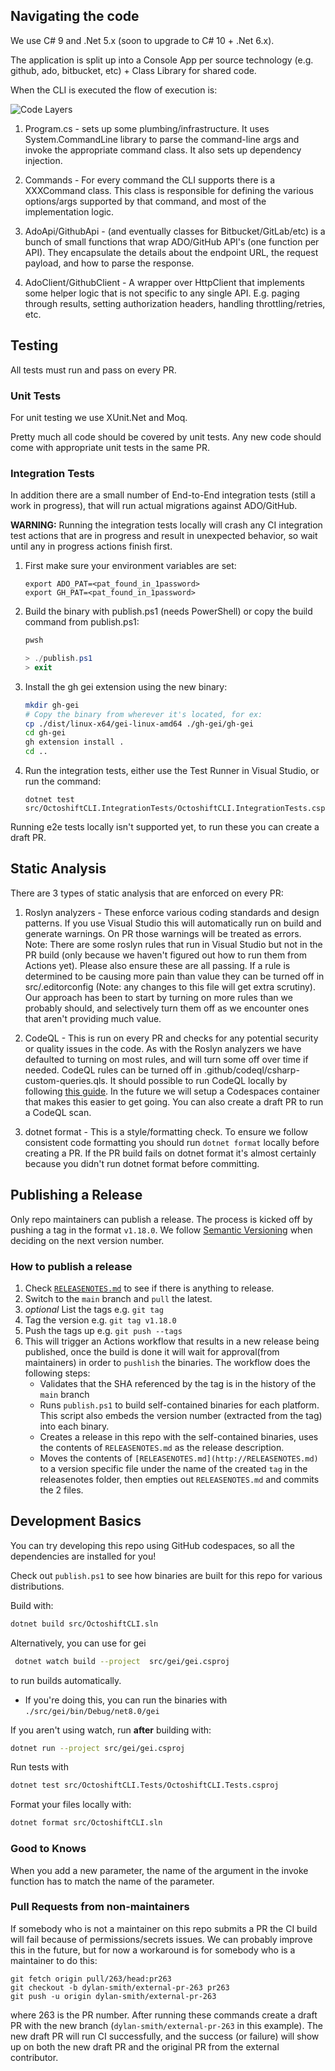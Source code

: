 ## Navigating the code
We use C# 9 and .Net 5.x (soon to upgrade to C# 10 + .Net 6.x).

The application is split up into a Console App per source technology (e.g. github, ado, bitbucket, etc) + Class Library for shared code.

When the CLI is executed the flow of execution is:

![Code Layers](../images/CodeLayers.png)

1. Program.cs - sets up some plumbing/infrastructure. It uses System.CommandLine library to parse the command-line args and invoke the appropriate command class. It also sets up dependency injection.

2. Commands - For every command the CLI supports there is a XXXCommand class. This class is responsible for defining the various options/args supported by that command, and most of the implementation logic.

3. AdoApi/GithubApi - (and eventually classes for Bitbucket/GitLab/etc) is a bunch of small functions that wrap ADO/GitHub API's (one function per API). They encapsulate the details about the endpoint URL, the request payload, and how to parse the response.

4. AdoClient/GithubClient - A wrapper over HttpClient that implements some helper logic that is not specific to any single API. E.g. paging through results, setting authorization headers, handling throttling/retries, etc.

## Testing
All tests must run and pass on every PR.

### Unit Tests
For unit testing we use XUnit.Net and Moq.

Pretty much all code should be covered by unit tests. Any new code should come with appropriate unit tests in the same PR.

### Integration Tests
In addition there are a small number of End-to-End integration tests (still a work in progress), that will run actual migrations against ADO/GitHub.

**WARNING:** Running the integration tests locally will crash any CI integration test actions that are in progress and result in unexpected behavior, so wait until any in progress actions finish first.

1. First make sure your environment variables are set:
    ```
    export ADO_PAT=<pat_found_in_1password>
    export GH_PAT=<pat_found_in_1password>
    ```
2. Build the binary with publish.ps1 (needs PowerShell) or copy the build command from publish.ps1:
    ```bash
    pwsh
    ```
    ```powershell
    > ./publish.ps1
    > exit
    ```
3. Install the gh gei extension using the new binary:
    ```bash
    mkdir gh-gei
    # Copy the binary from wherever it's located, for ex:
    cp ./dist/linux-x64/gei-linux-amd64 ./gh-gei/gh-gei
    cd gh-gei
    gh extension install .
    cd ..
    ```
4. Run the integration tests, either use the Test Runner in Visual Studio, or run the command:
    ```
    dotnet test src/OctoshiftCLI.IntegrationTests/OctoshiftCLI.IntegrationTests.csproj
    ```

Running e2e tests locally isn't supported yet, to run these you can create a draft PR.

## Static Analysis
There are 3 types of static analysis that are enforced on every PR:
1. Roslyn analyzers - These enforce various coding standards and design patterns. If you use Visual Studio this will automatically run on build and generate warnings. On PR those warnings will be treated as errors. Note: There are some roslyn rules that run in Visual Studio but not in the PR build (only because we haven't figured out how to run them from Actions yet). Please also ensure these are all passing. If a rule is determined to be causing more pain than value they can be turned off in src/.editorconfig (Note: any changes to this file will get extra scrutiny). Our approach has been to start by turning on more rules than we probably should, and selectively turn them off as we encounter ones that aren't providing much value.

2. CodeQL - This is run on every PR and checks for any potential security or quality issues in the code. As with the Roslyn analyzers we have defaulted to turning on most rules, and will turn some off over time if needed. CodeQL rules can be turned off in .github/codeql/csharp-custom-queries.qls. It should possible to run CodeQL locally by following [this guide](https://codeql.github.com/docs/codeql-cli/getting-started-with-the-codeql-cli/). In the future we will setup a Codespaces container that makes this easier to get going. You can also create a draft PR to run a CodeQL scan.

3. dotnet format - This is a style/formatting check. To ensure we follow consistent code formatting you should run `dotnet format` locally before creating a PR. If the PR build fails on dotnet format it's almost certainly because you didn't run dotnet format before committing.

## Publishing a Release
Only repo maintainers can publish a release. The process is kicked off by pushing a tag in the format `v1.18.0`. We follow [Semantic Versioning](https://semver.org/) when deciding on the next version number.

### How to publish a release

1. Check [`RELEASENOTES.md`](/RELEASENOTES.md) to see if there is anything to release.
2. Switch to the `main` branch and `pull` the latest.
3. *optional* List the tags e.g. `git tag`
4. Tag the version e.g. `git tag v1.18.0`
5. Push the tags up e.g. `git push --tags`
6. This will trigger an Actions workflow that results in a new release being published, once the build is done it will wait for approval(from maintainers) in order to `pushlish` the binaries. The workflow does the following steps:
    - Validates that the SHA referenced by the tag is in the history of the `main` branch
    - Runs `publish.ps1` to build self-contained binaries for each platform. This script also embeds the version number (extracted from the tag) into each binary.
    - Creates a release in this repo with the self-contained binaries, uses the contents of `RELEASENOTES.md` as the release description.
    - Moves the contents of `[RELEASENOTES.md](http://RELEASENOTES.md)` to a version specific file under the name of the created `tag` in the releasenotes folder, then empties out `RELEASENOTES.md` and commits the 2 files.

## Development Basics

You can try developing this repo using GitHub codespaces, so all the dependencies are installed for you!

Check out `publish.ps1` to see how binaries are built for this repo for various distributions.

Build with:
```bash
dotnet build src/OctoshiftCLI.sln
```

Alternatively, you can use for gei
```bash
 dotnet watch build --project  src/gei/gei.csproj
```
to run builds automatically.
- If you're doing this, you can run the binaries with `./src/gei/bin/Debug/net8.0/gei`

If you aren't using watch, run **after** building with:
```bash
dotnet run --project src/gei/gei.csproj
```

Run tests with
```bash
dotnet test src/OctoshiftCLI.Tests/OctoshiftCLI.Tests.csproj
```

Format your files locally with:
```bash
dotnet format src/OctoshiftCLI.sln
```

### Good to Knows

When you add a new parameter, the name of the argument in the invoke function has to match the name of the parameter.

### Pull Requests from non-maintainers

If somebody who is not a maintainer on this repo submits a PR the CI build will fail because of permissions/secrets issues. We can probably improve this in the future, but for now a workaround is for somebody who is a maintainer to do this:
```
git fetch origin pull/263/head:pr263
git checkout -b dylan-smith/external-pr-263 pr263
git push -u origin dylan-smith/external-pr-263
```
where 263 is the PR number. After running these commands create a draft PR with the new branch (`dylan-smith/external-pr-263` in this example). The new draft PR will run CI successfully, and the success (or failure) will show up on both the new draft PR and the original PR from the external contributor.

